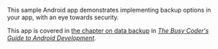 This sample Android app demonstrates
implementing backup options in your app, with an eye towards security.

This app is covered in 
[the chapter on data backup](https://commonsware.com/Android/previews/data-backup)
in [*The Busy Coder's Guide to Android Development*](https://commonsware.com/Android/).

